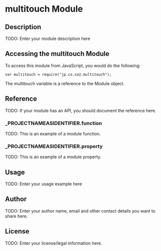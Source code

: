 # multitouch Module

## Description

TODO: Enter your module description here

## Accessing the multitouch Module

To access this module from JavaScript, you would do the following:

	var multitouch = require("jp.co.so2.multitouch");

The multitouch variable is a reference to the Module object.	

## Reference

TODO: If your module has an API, you should document
the reference here.

### ___PROJECTNAMEASIDENTIFIER__.function

TODO: This is an example of a module function.

### ___PROJECTNAMEASIDENTIFIER__.property

TODO: This is an example of a module property.

## Usage

TODO: Enter your usage example here

## Author

TODO: Enter your author name, email and other contact
details you want to share here. 

## License

TODO: Enter your license/legal information here.
